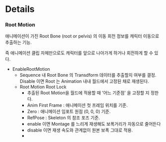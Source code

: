 # Details

### Root Motion

애니메이션이 가진 Root Bone (root or pelvis) 의 이동 회전 정보를 캐릭터 이동으로 추출하는 기능.

즉 애니메이션 클립 자체만으로도 캐릭터를 앞으로 나아가게 하거나 회전하게 할 수 있다.

- EnableRootMotion
	- Sequence 내 Root Bone 의 Transdform 데이터를 추출할지 여부를 결정. Disable 이면 Root 는 Animation 내내 월드에서 고정된 채로 재생된다.
	- Root Motion Root Lock
		- 추출된 Root Motion을 월드에 적용할 때 '어느 기준점' 을 고정할 지 정한다.
		- Anim First Frame : 애니메이션 첫 프레임 위치를 기준.
		- Zero :  애니메이션 임포트 원점 (0, 0, 0) 기준.
		- RefPose : Skeleton 의 참조 포즈 기준.
		- enable 이면 Montage 를 느리게 재생해도 보폭거리가 자동으로 줄어든다
		- disable 이면 재생 속도와 관계없이 원본 보폭 그대로 적용.
		- 
